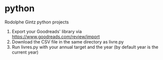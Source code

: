 # python
Rodolphe Gintz python projects
1) Export your Goodreads' library via https://www.goodreads.com/review/import
2) Download the CSV file in the same directory as livre.py
3) Run livres.py with your annual target and the year (by default year is the current year)
